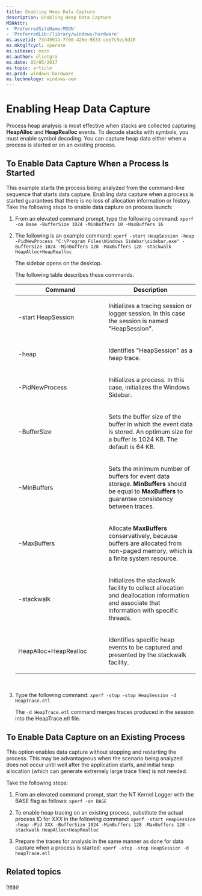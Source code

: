 ```yaml
---
title: Enabling Heap Data Capture
description: Enabling Heap Data Capture
MSHAttr:
- 'PreferredSiteName:MSDN'
- 'PreferredLib:/library/windows/hardware'
ms.assetid: 73d49914-7f60-426e-9833-cee7c5ec5d10
ms.mktglfcycl: operate
ms.sitesec: msdn
ms.author: eliotgra
ms.date: 05/05/2017
ms.topic: article
ms.prod: windows-hardware
ms.technology: windows-oem
---
```


# Enabling Heap Data Capture


Process heap analysis is most effective when stacks are collected capturing **HeapAlloc** and **HeapRealloc** events. To decode stacks with symbols, you must enable symbol decoding. You can capture heap data either when a process is started or on an existing process.

## To Enable Data Capture When a Process Is Started


This example starts the process being analyzed from the command-line sequence that starts data capture. Enabling data capture when a process is started guarantees that there is no loss of allocation information or history. Take the following steps to enable data capture on process launch:

1.  From an elevated command prompt, type the following command: `xperf -on Base -BufferSize 1024 -MinBuffers 10 -MaxBuffers 16`

2.  The following is an example command: `xperf -start HeapSession -heap -PidNewProcess "C:\Program Files\Windows Sidebar\sidebar.exe" -BufferSize 1024 -MinBuffers 128 -MaxBuffers 128 -stackwalk HeapAlloc+HeapRealloc`

    The sidebar opens on the desktop.

    The following table describes these commands.

    <table>
    <colgroup>
    <col width="50%" />
    <col width="50%" />
    </colgroup>
    <thead>
    <tr class="header">
    <th>Command</th>
    <th>Description</th>
    </tr>
    </thead>
    <tbody>
    <tr class="odd">
    <td><p>-start HeapSession</p></td>
    <td><p>Initializes a tracing session or logger session. In this case the session is named &quot;HeapSession&quot;.</p></td>
    </tr>
    <tr class="even">
    <td><p>-heap</p></td>
    <td><p>Identifies &quot;HeapSession&quot; as a heap trace.</p></td>
    </tr>
    <tr class="odd">
    <td><p>-PidNewProcess</p></td>
    <td><p>Initializes a process. In this case, initializes the Windows Sidebar.</p></td>
    </tr>
    <tr class="even">
    <td><p>-BufferSize</p></td>
    <td><p>Sets the buffer size of the buffer in which the event data is stored. An optimum size for a buffer is 1024 KB. The default is 64 KB.</p></td>
    </tr>
    <tr class="odd">
    <td><p>-MinBuffers</p></td>
    <td><p>Sets the minimum number of buffers for event data storage. <strong>MinBuffers</strong> should be equal to <strong>MaxBuffers</strong> to guarantee consistency between traces.</p></td>
    </tr>
    <tr class="even">
    <td><p>-MaxBuffers</p></td>
    <td><p>Allocate <strong>MaxBuffers</strong> conservatively, because buffers are allocated from non-paged memory, which is a finite system resource.</p></td>
    </tr>
    <tr class="odd">
    <td><p>-stackwalk</p></td>
    <td><p>Initializes the stackwalk facility to collect allocation and deallocation information and associate that information with specific threads.</p></td>
    </tr>
    <tr class="even">
    <td><p>HeapAlloc+HeapRealloc</p></td>
    <td><p>Identifies specific heap events to be captured and presented by the stackwalk facility.</p></td>
    </tr>
    </tbody>
    </table>

     

3.  Type the following command: `xperf -stop -stop HeapSession -d HeapTrace.etl`

    The `-d HeapTrace.etl` command merges traces produced in the session into the HeapTrace.etl file.

## To Enable Data Capture on an Existing Process


This option enables data capture without stopping and restarting the process. This may be advantageous when the scenario being analyzed does not occur until well after the application starts, and initial heap allocation (which can generate extremely large trace files) is not needed.

Take the following steps:

1.  From an elevated command prompt, start the NT Kernel Logger with the BASE flag as follows: `xperf -on BASE`

2.  To enable heap tracing on an existing process, substitute the actual process ID for *XXX* in the following command: `xperf -start HeapSession -heap -Pid XXX -BufferSize 1024 -MinBuffers 128 -MaxBuffers 128 -stackwalk HeapAlloc+HeapRealloc`

3.  Prepare the traces for analysis in the same manner as done for data capture when a process is started: `xperf -stop -stop HeapSession -d heapTrace.etl`

## Related topics


[heap](heap.md)

 

 








